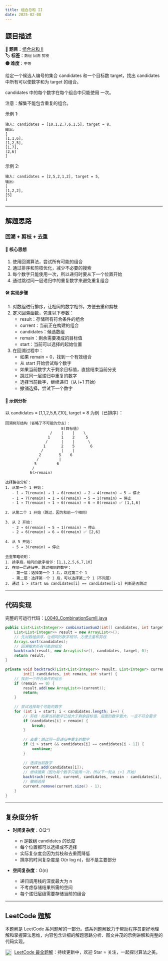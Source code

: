 ```yaml
---
title: 组合总和 II
date: 2025-02-08
---
```


## 题目描述

**🔗 题目**：[组合总和 II](https://leetcode.cn/problems/combination-sum-ii/)  
**🏷️ 标签**：`数组` `回溯` `剪枝`  
**🟡 难度**：`中等`  

给定一个候选人编号的集合 candidates 和一个目标数 target，找出 candidates 中所有可以使数字和为 target 的组合。

candidates 中的每个数字在每个组合中只能使用 一次。

注意：解集不能包含重复的组合。 

示例 1:
```
输入: candidates = [10,1,2,7,6,1,5], target = 8,
输出:
[
[1,1,6],
[1,2,5],
[1,7],
[2,6]
]
```

示例 2:
```
输入: candidates = [2,5,2,1,2], target = 5,
输出:
[
[1,2,2],
[5]
]
```

---

## 解题思路
### 回溯 + 剪枝 + 去重

#### 📝 核心思想
1. 使用回溯算法，尝试所有可能的组合
2. 通过排序和剪枝优化，减少不必要的搜索
3. 每个数字只能使用一次，所以递归时要从下一个位置开始
4. 通过跳过同一层递归中的重复数字来避免重复组合

#### 🛠️ 实现步骤
1. 对数组进行排序，让相同的数字相邻，方便去重和剪枝
2. 定义回溯函数，包含以下参数：
   - result：存储所有符合条件的组合
   - current：当前正在构建的组合
   - candidates：候选数组
   - remain：剩余需要凑成的目标值
   - start：当前可以选择的起始位置
3. 在回溯过程中：
   - 如果 remain = 0，找到一个有效组合
   - 从 start 开始尝试每个数字
   - 如果当前数字大于剩余目标值，直接结束当前分支
   - 跳过同一层递归中重复的数字
   - 选择当前数字，继续递归（从 i+1 开始）
   - 撤销选择，尝试下一个数字

#### 🧩 示例分析
以 candidates = [1,1,2,5,6,7,10], target = 8 为例（已排序）：

```
回溯树形结构（省略了不可能的分支）：
                         8(目标值)
                    /    |    |    \
                   1     1    2     5
                  /      |    |      \
                 1       2    5       6
                /        |    |
               2        5    6
              /         |
             5         6
            /
           6(>remain)

选择路径分析：
1. 从第一个 1 开始：
   - 1 → 7(remain) → 1 → 6(remain) → 2 → 4(remain) → 5 → 停止
   - 1 → 7(remain) → 1 → 6(remain) → 5 → 1(remain) → 停止
   - 1 → 7(remain) → 1 → 6(remain) → 6 → 0(remain) ✅ [1,1,6]
   
2. 从第二个 1 开始（跳过，因为和前一个相同）

3. 从 2 开始：
   - 2 → 6(remain) → 5 → 1(remain) → 停止
   - 2 → 6(remain) → 6 → 0(remain) ✅ [2,6]

4. 从 5 开始：
   - 5 → 3(remain) → 停止

去重策略说明：
1. 排序后，相同的数字相邻：[1,1,2,5,6,7,10]
2. 在同一层递归中，跳过相同的数字：
   - 第一层：选择第一个 1 后，跳过第二个 1
   - 第二层：选择第一个 1 后，可以选择第二个 1（不同层）
3. 通过 i > start && candidates[i] == candidates[i-1] 判断是否跳过
```

---

## 代码实现

完整的可运行代码：[L0040_CombinationSumII.java](../src/main/java/L0040_CombinationSumII.java)

```java
public List<List<Integer>> combinationSum2(int[] candidates, int target) {
    List<List<Integer>> result = new ArrayList<>();
    // 先对数组排序，让相同的数字相邻，方便去重和剪枝
    Arrays.sort(candidates);
    // 回溯搜索所有可能的组合
    backtrack(result, new ArrayList<>(), candidates, target, 0);
    return result;
}

private void backtrack(List<List<Integer>> result, List<Integer> current, 
        int[] candidates, int remain, int start) {
    // 找到一个符合条件的组合
    if (remain == 0) {
        result.add(new ArrayList<>(current));
        return;
    }
    
    // 尝试选择每个可能的数字
    for (int i = start; i < candidates.length; i++) {
        // 剪枝：如果当前数字已经大于剩余目标值，后面的数字更大，一定不符合要求
        if (candidates[i] > remain) {
            break;
        }
        
        // 去重：跳过同一层递归中重复的数字
        if (i > start && candidates[i] == candidates[i - 1]) {
            continue;
        }
        
        // 选择当前数字
        current.add(candidates[i]);
        // 继续搜索（因为每个数字只能用一次，所以下一轮从 i+1 开始）
        backtrack(result, current, candidates, remain - candidates[i], i + 1);
        // 撤销选择
        current.remove(current.size() - 1);
    }
}
```

---

## 复杂度分析

- **时间复杂度**：O(2ⁿ)
  - n 是数组 candidates 的长度
  - 每个位置都可以选择或不选择
  - 实际复杂度会因为剪枝和去重而降低
  - 排序的时间复杂度是 O(n log n)，但不是主要部分

- **空间复杂度**：O(n)
  - 递归调用栈的深度最大为 n
  - 不考虑存储结果所需的空间
  - 每个递归层级需要存储当前的组合

---

## LeetCode 题解

本题解是 LeetCode 系列题解的一部分。该系列题解致力于帮助程序员更好地理解和掌握算法思维，内容包含详细的解题思路分析、图文并茂的示例讲解和完整的代码实现。

<img src="https://github.githubassets.com/images/modules/logos_page/GitHub-Mark.png" alt="GitHub" width="20" style="vertical-align: middle; margin-right: 5px"> [LeetCode 最全题解](https://github.com/LjyYano/LeetCode)：持续更新中，欢迎 Star ⭐️ 关注，一起探讨算法之美。 